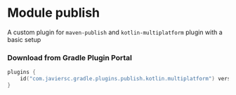 # Module publish

A custom plugin for `maven-publish` and `kotlin-multiplatform` plugin with a basic setup

### Download from Gradle Plugin Portal

```kotlin
plugins {
    id("com.javiersc.gradle.plugins.publish.kotlin.multiplatform") version "$version"
}
```
